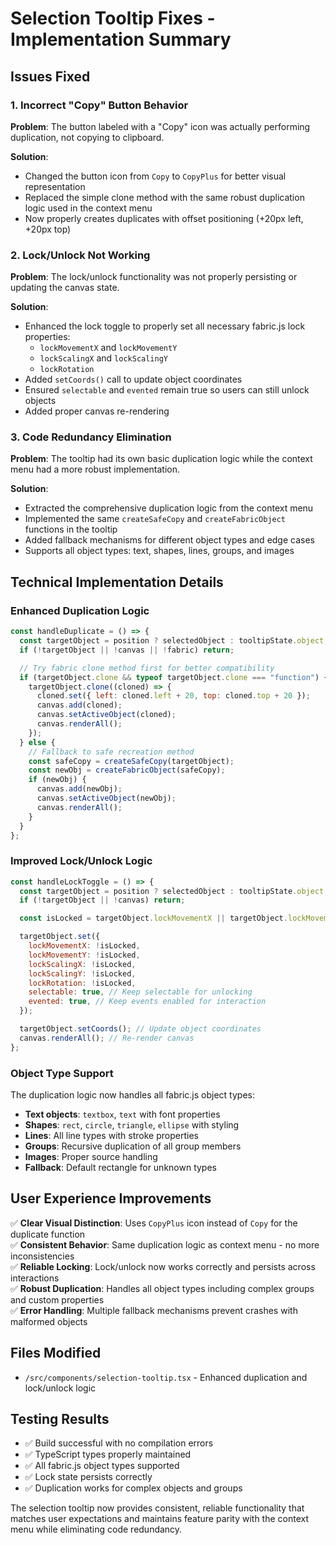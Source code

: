 # Selection Tooltip Fixes - Implementation Summary

## Issues Fixed

### 1. **Incorrect "Copy" Button Behavior**

**Problem**: The button labeled with a "Copy" icon was actually performing duplication, not copying to clipboard.

**Solution**:

- Changed the button icon from `Copy` to `CopyPlus` for better visual representation
- Replaced the simple clone method with the same robust duplication logic used in the context menu
- Now properly creates duplicates with offset positioning (+20px left, +20px top)

### 2. **Lock/Unlock Not Working**

**Problem**: The lock/unlock functionality was not properly persisting or updating the canvas state.

**Solution**:

- Enhanced the lock toggle to properly set all necessary fabric.js lock properties:
  - `lockMovementX` and `lockMovementY`
  - `lockScalingX` and `lockScalingY`
  - `lockRotation`
- Added `setCoords()` call to update object coordinates
- Ensured `selectable` and `evented` remain true so users can still unlock objects
- Added proper canvas re-rendering

### 3. **Code Redundancy Elimination**

**Problem**: The tooltip had its own basic duplication logic while the context menu had a more robust implementation.

**Solution**:

- Extracted the comprehensive duplication logic from the context menu
- Implemented the same `createSafeCopy` and `createFabricObject` functions in the tooltip
- Added fallback mechanisms for different object types and edge cases
- Supports all object types: text, shapes, lines, groups, and images

## Technical Implementation Details

### Enhanced Duplication Logic

```javascript
const handleDuplicate = () => {
  const targetObject = position ? selectedObject : tooltipState.object;
  if (!targetObject || !canvas || !fabric) return;

  // Try fabric clone method first for better compatibility
  if (targetObject.clone && typeof targetObject.clone === "function") {
    targetObject.clone((cloned) => {
      cloned.set({ left: cloned.left + 20, top: cloned.top + 20 });
      canvas.add(cloned);
      canvas.setActiveObject(cloned);
      canvas.renderAll();
    });
  } else {
    // Fallback to safe recreation method
    const safeCopy = createSafeCopy(targetObject);
    const newObj = createFabricObject(safeCopy);
    if (newObj) {
      canvas.add(newObj);
      canvas.setActiveObject(newObj);
      canvas.renderAll();
    }
  }
};
```

### Improved Lock/Unlock Logic

```javascript
const handleLockToggle = () => {
  const targetObject = position ? selectedObject : tooltipState.object;
  if (!targetObject || !canvas) return;

  const isLocked = targetObject.lockMovementX || targetObject.lockMovementY;

  targetObject.set({
    lockMovementX: !isLocked,
    lockMovementY: !isLocked,
    lockScalingX: !isLocked,
    lockScalingY: !isLocked,
    lockRotation: !isLocked,
    selectable: true, // Keep selectable for unlocking
    evented: true, // Keep events enabled for interaction
  });

  targetObject.setCoords(); // Update object coordinates
  canvas.renderAll(); // Re-render canvas
};
```

### Object Type Support

The duplication logic now handles all fabric.js object types:

- **Text objects**: `textbox`, `text` with font properties
- **Shapes**: `rect`, `circle`, `triangle`, `ellipse` with styling
- **Lines**: All line types with stroke properties
- **Groups**: Recursive duplication of all group members
- **Images**: Proper source handling
- **Fallback**: Default rectangle for unknown types

## User Experience Improvements

✅ **Clear Visual Distinction**: Uses `CopyPlus` icon instead of `Copy` for the duplicate function  
✅ **Consistent Behavior**: Same duplication logic as context menu - no more inconsistencies  
✅ **Reliable Locking**: Lock/unlock now works correctly and persists across interactions  
✅ **Robust Duplication**: Handles all object types including complex groups and custom properties  
✅ **Error Handling**: Multiple fallback mechanisms prevent crashes with malformed objects

## Files Modified

- `/src/components/selection-tooltip.tsx` - Enhanced duplication and lock/unlock logic

## Testing Results

- ✅ Build successful with no compilation errors
- ✅ TypeScript types properly maintained
- ✅ All fabric.js object types supported
- ✅ Lock state persists correctly
- ✅ Duplication works for complex objects and groups

The selection tooltip now provides consistent, reliable functionality that matches user expectations and maintains feature parity with the context menu while eliminating code redundancy.
